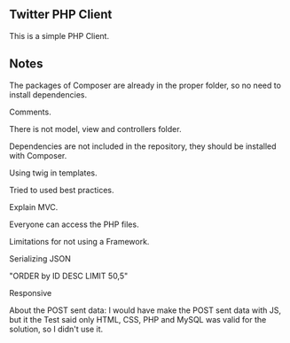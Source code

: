 ## Twitter PHP Client

This is a simple PHP Client.

## Notes

The packages of Composer are already in the proper folder, so no need to install dependencies.

Comments.

There is not model, view and controllers folder.

Dependencies are not included in the repository, they should be installed with Composer.

Using twig in templates.

Tried to used best practices.

Explain MVC.

Everyone can access the PHP files.

Limitations for not using a Framework.

Serializing JSON

"ORDER by ID DESC LIMIT 50,5"

Responsive

About the POST sent data: I would have make the POST sent data with JS, but it the Test said only HTML, CSS, PHP and MySQL was valid for the solution, so I didn't use it.